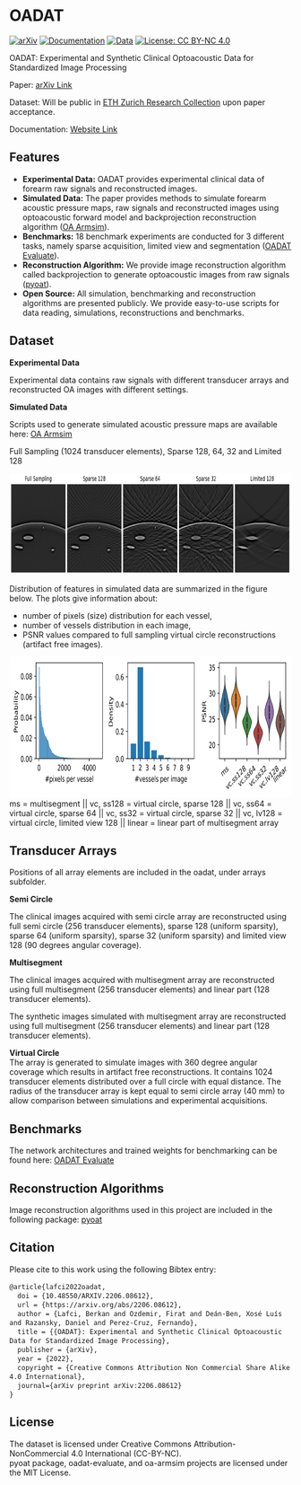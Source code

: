OADAT
=======================================================
[![arXiv](https://img.shields.io/badge/Preprint-arXiv-b31b1b)](https://arxiv.org/abs/2206.08612)
[![Documentation](https://img.shields.io/badge/Documentation-OADAT-brightgreen)](https://berkanlafci.github.io/oadat/)
[![Data](https://img.shields.io/badge/Data-Research%20Collection-blue)](https://www.research-collection.ethz.ch/handle/20.500.11850/551512)
[![License: CC BY-NC 4.0](https://img.shields.io/badge/License-CC%20BY--NC%204.0-lightgrey.svg)](https://creativecommons.org/licenses/by-nc/4.0/)  

OADAT: Experimental and Synthetic Clinical Optoacoustic Data for Standardized Image Processing

Paper: [arXiv Link](https://arxiv.org/abs/2206.08612)  

Dataset: Will be public in [ETH Zurich Research Collection](https://www.research-collection.ethz.ch/handle/20.500.11850/551512) upon paper acceptance.  

Documentation: [Website Link](https://berkanlafci.github.io/oadat/)

Features
-------------------------------------------------------
- **Experimental Data:** OADAT provides experimental clinical data of forearm raw signals and reconstructed images.
- **Simulated Data:** The paper provides methods to simulate forearm acoustic pressure maps, raw signals and reconstructed images using optoacoustic forward model and backprojection reconstruction algorithm ([OA Armsim](https://renkulab.io/gitlab/firat.ozdemir/oa-armsim)). 
- **Benchmarks:** 18 benchmark experiments are conducted for 3 different tasks, namely sparse acquisition, limited view and segmentation ([OADAT Evaluate](https://renkulab.io/gitlab/firat.ozdemir/oadat-evaluate)).   
- **Reconstruction Algorithm:** We provide image reconstruction algorithm called backprojection to generate optoacoustic images from raw signals ([pyoat](https://github.com/berkanlafci/pyoat)).  
- **Open Source:** All simulation, benchmarking and reconstruction algorithms are presented publicly. We provide easy-to-use scripts for data reading, simulations, reconstructions and benchmarks.

Dataset
-------------------------------------------------------

**Experimental Data**  

Experimental data contains raw signals with different transducer arrays and reconstructed OA images with different settings.

**Simulated Data**  

Scripts used to generate simulated acoustic pressure maps are available here: [OA Armsim](https://renkulab.io/gitlab/firat.ozdemir/oa-armsim)

Full Sampling (1024 transducer elements), Sparse 128, 64, 32 and Limited 128

<img src="https://github.com/berkanlafci/oadat/blob/main/docs/images/virtualRingImages_v1.png" width="1000" height="180">

Distribution of features in simulated data are summarized in the figure below. The plots give information about:  
- number of pixels (size) distribution for each vessel,  
- number of vessels distribution in each image,  
- PSNR values compared to full sampling virtual circle reconstructions (artifact free images).

<img src="https://github.com/berkanlafci/oadat/blob/main/docs/images/simulatedDataStatistics_v1.png" width="1000" height="250">
ms = multisegment ||
vc, ss128 = virtual circle, sparse 128 ||
vc, ss64 = virtual circle, sparse 64 ||
vc, ss32 = virtual circle, sparse 32 ||
vc, lv128 = virtual circle, limited view 128 ||
linear = linear part of multisegment array

Transducer Arrays
-------------------------------------------------------

Positions of all array elements are included in the oadat, under arrays subfolder.

**Semi Circle**  

The clinical images acquired with semi circle array are reconstructed using full semi circle (256 transducer elements), sparse 128 (uniform sparsity), sparse 64 (uniform sparsity), sparse 32 (uniform sparsity) and limited view 128 (90 degrees angular coverage).

**Multisegment**  

The clinical images acquired with multisegment array are reconstructed using full multisegment (256 transducer elements) and linear part (128 transducer elements).

The synthetic images simulated with multisegment array are reconstructed using full multisegment (256 transducer elements) and linear part (128 transducer elements).

**Virtual Circle**  
The array is generated to simulate images with 360 degree angular coverage which results in artifact free reconstructions. It contains 1024 transducer elements distributed over a full circle with equal distance. The radius of the transducer array is kept equal to semi circle array (40 mm) to allow comparison between simulations and experimental acquisitions.

Benchmarks
-------------------------------------------------------

The network architectures and trained weights for benchmarking can be found here: [OADAT Evaluate](https://renkulab.io/gitlab/firat.ozdemir/oadat-evaluate)

Reconstruction Algorithms
-------------------------------------------------------

Image reconstruction algorithms used in this project are included in the following package: [pyoat](https://github.com/berkanlafci/pyoat)

Citation
-------------------------------------------------------

Please cite to this work using the following Bibtex entry:
```
@article{lafci2022oadat,
  doi = {10.48550/ARXIV.2206.08612},
  url = {https://arxiv.org/abs/2206.08612},
  author = {Lafci, Berkan and Ozdemir, Firat and Deán-Ben, Xosé Luís and Razansky, Daniel and Perez-Cruz, Fernando},
  title = {{OADAT}: Experimental and Synthetic Clinical Optoacoustic Data for Standardized Image Processing},
  publisher = {arXiv},
  year = {2022},
  copyright = {Creative Commons Attribution Non Commercial Share Alike 4.0 International},
  journal={arXiv preprint arXiv:2206.08612}
}
```

License
-------------------------------------------------------
The dataset is licensed under Creative Commons Attribution-NonCommercial 4.0 International (CC-BY-NC).  
pyoat package, oadat-evaluate, and oa-armsim projects are licensed under the MIT License.
